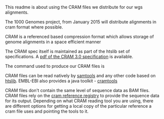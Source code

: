 This readme is about using the CRAM files we distribute for our wgs alignments.

The 1000 Genomes project, from January 2015 will distribute alignments in cram format where possible.

CRAM is a referenced based compression format which allows storage of genome alignments in a space efficient manner

The CRAM spec itself is maintained as part of the htslib set of specifications. A [pdf of the CRAM 3.0 specification](http://samtools.github.io/hts-specs/CRAMv3.pdf) is available.

The command used to produce our CRAM files is 

CRAM files can be read natively by [samtools](https://github.com/samtools/samtools) and any other code based on [htslib](https://github.com/samtools/htslib). EMBL-EBI also provides a java toolkit - [cramtools](http://www.ebi.ac.uk/ena/software/cram-toolkit)

CRAM files don't contain the same level of sequence data as BAM files. CRAM files rely on the [cram reference registry](http://www.ebi.ac.uk/ena/software/cram-reference-registry) to provide the sequence data for its output. Depending on what CRAM reading tool you are using, there are different options for getting a local copy of the particular reference a cram file uses and pointing the tools to it.




